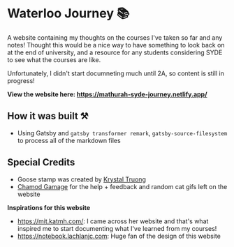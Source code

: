 # Waterloo Journey 📚

A website containing my thoughts on the courses I've taken so far and any notes! Thought this would be a nice way to have something to look back on at the end of university, and a resource for any students considering SYDE to see what the courses are like. 

Unfortunately, I didn't start documneting much until 2A, so content is still in progress! 

**View the website here: https://mathurah-syde-journey.netlify.app/**
## How it was built ⚒️
- Using Gatsby and `gatsby transformer remark`, `gatsby-source-filesystem` to process all of the markdown files

## Special Credits
- Goose stamp was created by [Krystal Truong](https://github.com/krystaltruong)
- [Chamod Gamage](https://github.com/chamod-gamage) for the help + feedback and random cat gifs left on the website 

**Inspirations for this website**
- https://mit.katmh.com/: I came across her website and that's what inspired me to start documenting what I've learned from my courses!
- https://notebook.lachlanjc.com: Huge fan of the design of this website